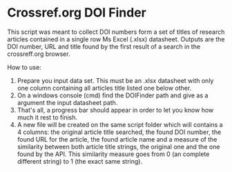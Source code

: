 # Crossref.org DOI Finder
This script was meant to collect DOI numbers form a set of titles of research articles contained in a single row Ms Excel (.xlsx) datasheet. Outputs are the DOI number, URL and title found by the first result of a search in the crossreff.org browser.

How to use:
1. Prepare you input data set. This must be an .xlsx datasheet with only one column containing all articles title listed one below other.
2. On a windows console (cmd) find the DOIFinder path and give as a argument the input datasheet path.
3. That's all, a progress bar should appear in order to let you know how much it rest to finish.
4. A new file will be created on the same script folder which will contains a 4 columns: the original article title searched, the found DOI number, the found URL for the article, the found article name and a measure of the similarity between both article title strings, the original one and the one found by the API. This similarity measure goes from 0 (an complete different string) to 1 (the exact same string).

